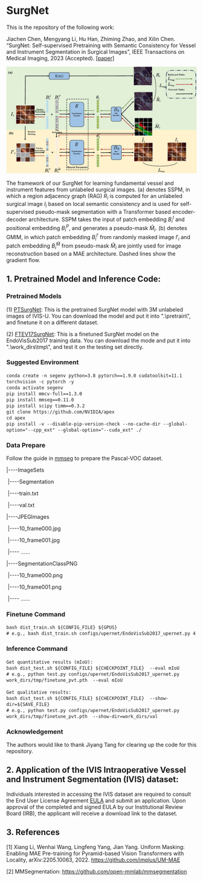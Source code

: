 # SurgNet
This is the repository of the following work:

Jiachen Chen, Mengyang Li, Hu Han, Zhiming Zhao, and Xilin Chen. “SurgNet: Self-supervised Pretraining with Semantic Consistency for Vessel and Instrument Segmentation in Surgical Images”, IEEE Transactions on Medical Imaging, 2023 (Accepted). [[paper]](https://ieeexplore.ieee.org/abstract/document/10354412)

![Framework of SurgNet](https://raw.githubusercontent.com/HanHuCAS/SurgNet/main/SurgNet_Framework.png)

The framework of our SurgNet for learning fundamental vessel and instrument features from unlabeled surgical images. (a) denotes SSPM, in which a region adjacency graph (RAG) $R_i$ is computed for an unlabeled surgical image $I_i$ based on local semantic consistency and is used for self-supervised pseudo-mask segmentation with a Transformer based encoder-decoder architecture. SSPM takes the input of patch embedding $B_i^I$ and positional embedding $B_i^P$, and generates a pseudo-mask $\hat{M}_i$. (b) denotes GMIM, in which patch embedding $B_i^{I'}$ from randomly masked image $I'_i$ and patch embedding $B_i^{\hat{M}}$ from pseudo-mask $\hat{M}_i$ are jointly used for image reconstruction based on a MAE architecture. Dashed lines show the gradient flow.

## 1. Pretrained Model and Inference Code:

### Pretrained Models
(1) [PTSurgNet](https://drive.google.com/file/d/1pgjtQLtmHBWXzMX7b595loDS9jDHQMsR/view?usp=sharing): This is the pretrained SurgNet model with 3M unlabeled images of IVIS-U. You can download the model and put it into ".\pretrain\\", and finetune it on a different dataset.

(2) [FTEV17SurgNet](https://drive.google.com/file/d/1eyrqZMRdyDRZ-2HnwFvBKBLZ-ZP-uyJA/view?usp=sharing): This is a finetuned SurgNet model on the EndoVisSub2017 training data. You can download the mode and put it into ".\work_dirs\\tmp\\", and test it on the testing set directly.

### Suggested Environment
```
conda create -n segenv python=3.8 pytorch==1.9.0 cudatoolkit=11.1 torchvision -c pytorch -y
conda activate segenv
pip install mmcv-full==1.3.0 
pip install mmseg==0.11.0
pip install scipy timm==0.3.2
git clone https://github.com/NVIDIA/apex
cd apex
pip install -v --disable-pip-version-check --no-cache-dir --global-option="--cpp_ext" --global-option="--cuda_ext" ./
```

### Data Prepare
Follow the guide in [mmseg](https://github.com/open-mmlab/mmsegmentation/blob/master/docs/dataset_prepare.md) to prepare the Pascal-VOC dataset.

|----ImageSets

​		|----Segmentation

​				|----train.txt

​				|----val.txt

|----JPEGImages

​		|----10_frame000.jpg

​		|----10_frame001.jpg

​		|---- ......

|----SegmentationClassPNG

​		|----10_frame000.png

​		|----10_frame001.png

​		|---- ......



### Finetune Command
```
bash dist_train.sh ${CONFIG_FILE} ${GPUS}
# e.g., bash dist_train.sh configs/upernet/EndoVisSub2017_upernet.py 4
```

### Inference Command

```
Get quantitative results (mIoU):
bash dist_test.sh ${CONFIG_FILE} ${CHECKPOINT_FILE}  --eval mIoU
# e.g., python test.py configs/upernet/EndoVisSub2017_upernet.py work_dirs/tmp/finetune_pvt.pth  --eval mIoU

Get qualitative results:
bash dist_test.sh ${CONFIG_FILE} ${CHECKPOINT_FILE}  --show-dir=${SAVE_FILE}
# e.g., python test.py configs/upernet/EndoVisSub2017_upernet.py work_dirs/tmp/finetune_pvt.pth  --show-dir=work_dirs/val 
```

### Acknowledgement

The authors would like to thank Jiyang Tang for clearing up the code for this repository.
   
## 2. Application of the IVIS Intraoperative Vessel and Instrument Segmentation (IVIS) dataset: 
Individuals interested in accessing the IVIS dataset are required to consult the End User License Agreement [EULA](https://github.com/HanHuCAS/SurgNet/raw/main/IVIS%20Database%20EULA(1.1).docx) and submit an application. Upon approval of the completed and signed EULA by our Institutional Review Board (IRB), the applicant will receive a download link to the dataset.

## 3. References
[1] Xiang Li, Wenhai Wang, Lingfeng Yang, Jian Yang. Uniform Masking: Enabling MAE Pre-training for Pyramid-based Vision Transformers with Locality, arXiv:2205.10063, 2022. https://github.com/implus/UM-MAE

[2] MMSegmentation: https://github.com/open-mmlab/mmsegmentation
